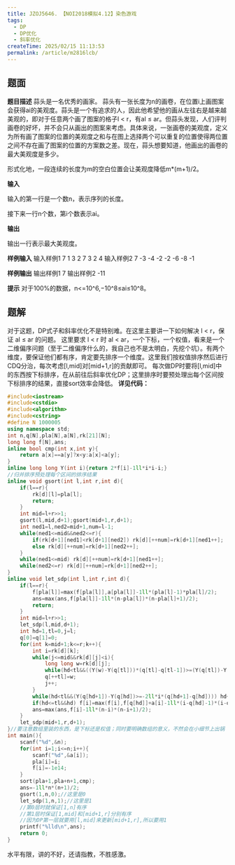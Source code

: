 ```yaml
---
title: JZOJ5646. 【NOI2018模拟4.12】染色游戏
tags:
  - DP
  - DP优化
  - 斜率优化
createTime: 2025/02/15 11:13:53
permalink: /article/m2816lcb/
---
```

## 题面
**题目描述**
蒜头是一名优秀的画家。
蒜头有一张长度为n的画卷，在位置i上画图案会获得ai的美观度。蒜头是一个有追求的人，因此他希望他的画从左往右是越来越美观的，即对于任意两个画了图案的格子l < r，有al ≤ ar。但蒜头发现，人们评判画卷的好坏，并不会只从画出的图案来考虑。具体来说，一张画卷的美观度，定义为所有画了图案的位置的美观度之和与在图上选择两个可以重复的位置使得两位置之间不存在画了图案的位置的方案数之差。现在，蒜头想要知道，他画出的画卷的最大美观度是多少。

形式化地，一段连续的长度为m的空白位置会让美观度降低m*(m+1)/2。

**输入**

输入的第一行是一个数n，表示序列的长度。

接下来一行n个数，第i个数表示ai。

**输出**

输出一行表示最大美观度。

**样例输入**
输入样例1
7
1 3 2 7 3 2 4
输入样例2
7
-3 -4 -2 -2 -6 -8 -1

**样例输出**
输出样例1
7
输出样例2
-11

**提示**
对于100%的数据，n<=10^6,−10^8≤ai≤10^8。

## 题解
对于这题，DP式子和斜率优化不是特别难。在这里主要讲一下如何解决 l < r，保证 al ≤ ar 的问题。
这里要求 l < r 时 al < ar，一个下标，一个权值，看来是一个二维偏序问题（至于二维偏序什么的，我自己也不是太明白，先挖个坑）。有两个维度，要保证他们都有序，肯定要先排序一个维度。这里我们按权值排序然后进行CDQ分治，每次考虑[l,mid]对[mid+1,r]的贡献即可。
每次做DP时要将[l,mid]中的东西按下标排序，在从前往后斜率优化DP；这里排序时要预处理出每个区间按下标排序的结果，直接sort效率会降低。
**详见代码：**

```c++
#include<iostream>
#include<cstdio>
#include<algorithm>
#include<cstring>
#define N 1000005
using namespace std;
int n,q[N],pla[N],a[N],rk[21][N];
long long f[N],ans;
inline bool cmp(int x,int y){
	return a[x]==a[y]?x<y:a[x]<a[y];
}
inline long long Y(int i){return 2*f[i]-1ll*i*i-i;}
//归并排序预处理每个区间的排序结果
inline void gsort(int l,int r,int d){
	if(l==r){
		rk[d][l]=pla[l];
		return;
	}
	int mid=l+r>>1;
	gsort(l,mid,d+1);gsort(mid+1,r,d+1);
	int ned1=l,ned2=mid+1,num=l-1;
	while(ned1<=mid&&ned2<=r){
		if(rk[d+1][ned1]<rk[d+1][ned2]) rk[d][++num]=rk[d+1][ned1++];
		else rk[d][++num]=rk[d+1][ned2++];
	}
	while(ned1<=mid) rk[d][++num]=rk[d+1][ned1++];
	while(ned2<=r) rk[d][++num]=rk[d+1][ned2++];
}
inline void let_sdp(int l,int r,int d){
	if(l==r){
		f[pla[l]]=max(f[pla[l]],a[pla[l]]-1ll*(pla[l]-1)*pla[l]/2);
		ans=max(ans,f[pla[l]]-1ll*(n-pla[l])*(n-pla[l]+1)/2);
		return;
	}
	int mid=l+r>>1;
	let_sdp(l,mid,d+1);
	int hd=1,tl=0,j=l;
	q[0]=q[1]=0;
	for(int k=mid+1;k<=r;k++){
		int i=rk[d][k];
		while(j<=mid&&rk[d][j]<i){
			long long w=rk[d][j];
			while(hd<tl&&((Y(w)-Y(q[tl]))*(q[tl]-q[tl-1])>=(Y(q[tl])-Y(q[tl-1]))*(w-q[tl]))) tl--;
			q[++tl]=w;
			j++;
		}
		while(hd<tl&&(Y(q[hd+1])-Y(q[hd])>=-2ll*i*(q[hd+1]-q[hd]))) hd++;
		if(hd<=tl&&hd) f[i]=max(f[i],f[q[hd]]+a[i]-1ll*(i-q[hd]-1)*(i-q[hd])/2);
		ans=max(ans,f[i]-1ll*(n-i)*(n-i+1)/2);
	}
	let_sdp(mid+1,r,d+1);
}//要注意数组里装的东西，是下标还是权值；同时要明确数组的意义，不然会在小细节上出锅
int main(){
	scanf("%d",&n);
	for(int i=1;i<=n;i++){
		scanf("%d",&a[i]);
		pla[i]=i;
		f[i]=-1e14;
	}
	sort(pla+1,pla+n+1,cmp);
	ans=-1ll*n*(n+1)/2;
	gsort(1,n,0);//这里是0
	let_sdp(1,n,1);//这里是1
	//第0层时就保证[1,n]有序
	//第1层时保证[1,mid]和[mid+1,r]分别有序
	//因为DP第一层就要用[l,mid]来更新[mid+1,r],所以要用1
	printf("%lld\n",ans);
	return 0;
}
```
水平有限，讲的不好，还请指教，不胜感激。

